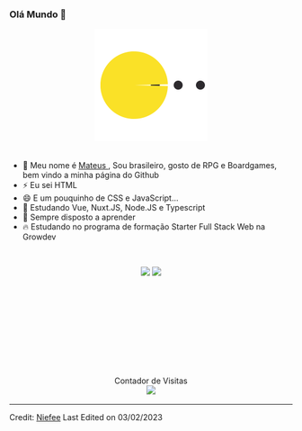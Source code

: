 ### Olá Mundo 👋


<div align="center">
    <img src="https://raw.githubusercontent.com/Aniket965/Aniket965/master/pacman.svg?sanitize=true" width="200" height="200">
</div>

<br/>

- 🌱 Meu nome é <a href="https://www.linkedin.com/in/mateus-s-910b1283/" target="_blank"> Mateus </a>, Sou brasileiro, gosto de RPG e Boardgames, bem vindo a minha página do Github
- ⚡ Eu sei HTML
- 😄 E um pouquinho de CSS e JavaScript...
- 🚀 Estudando Vue, Nuxt.JS, Node.JS e Typescript
- 💖 Sempre disposto a aprender 
- 🔥 Estudando no programa de formação Starter Full Stack Web na Growdev

<br/>

<p align="center" style="height: 180px;">
    <img style="height:10rem" src="https://github-readme-stats.vercel.app/api?username=MateusSilva42&bg_color=30,e96443,904e95&title_color=fff&text_color=fff&show_icons=true&theme=radical" />
    <img style="height:10rem;" src="https://github-readme-streak-stats.herokuapp.com/?user=MateusSilva42&theme=radical&show_icons=true&border=e4e2e2" />
</p>


<p align="center"> 
  <div align="center">Contador de Visitas</div>
  <div align="center">
    <img src="https://profile-counter.glitch.me/MateusSilva42/count.svg"/>
  </div> 
</p>

------

Credit: [Niefee](https://github.com/Niefee)
Last Edited on 03/02/2023


